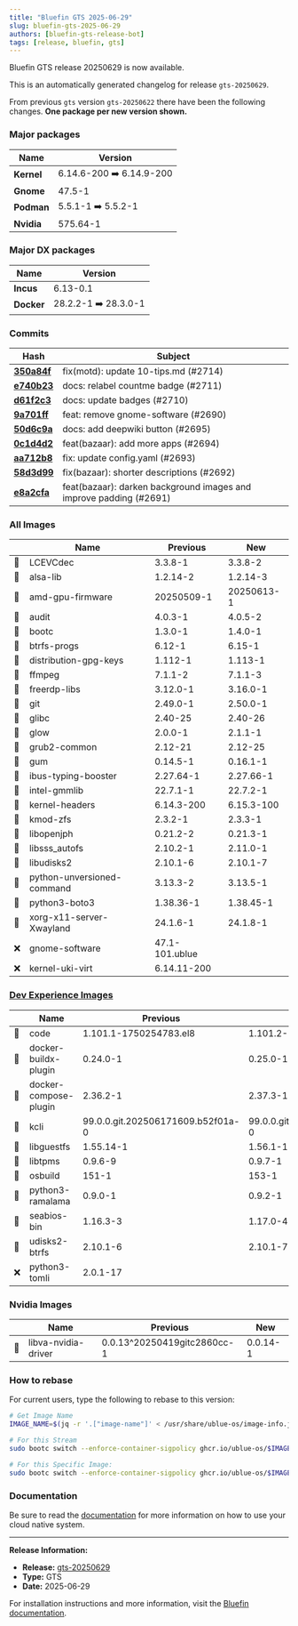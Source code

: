 ```yaml
---
title: "Bluefin GTS 2025-06-29"
slug: bluefin-gts-2025-06-29
authors: [bluefin-gts-release-bot]
tags: [release, bluefin, gts]
---
```


Bluefin GTS release 20250629 is now available.

<!--truncate-->

This is an automatically generated changelog for release `gts-20250629`.

From previous `gts` version `gts-20250622` there have been the following changes. **One package per new version shown.**

### Major packages

| Name       | Version                  |
| ---------- | ------------------------ |
| **Kernel** | 6.14.6-200 ➡️ 6.14.9-200 |
| **Gnome**  | 47.5-1                   |
| **Podman** | 5.5.1-1 ➡️ 5.5.2-1       |
| **Nvidia** | 575.64-1                 |

### Major DX packages

| Name       | Version              |
| ---------- | -------------------- |
| **Incus**  | 6.13-0.1             |
| **Docker** | 28.2.2-1 ➡️ 28.3.0-1 |

### Commits

| Hash                                                                                               | Subject                                                            |
| -------------------------------------------------------------------------------------------------- | ------------------------------------------------------------------ |
| **[350a84f](https://github.com/ublue-os/bluefin/commit/350a84f8f1bfc5d832fd6d6faae339ad813caf12)** | fix(motd): update 10-tips.md (#2714)                               |
| **[e740b23](https://github.com/ublue-os/bluefin/commit/e740b2346876afc8ef4055e0e1f9f97b90429b5d)** | docs: relabel countme badge (#2711)                                |
| **[d61f2c3](https://github.com/ublue-os/bluefin/commit/d61f2c3a323daf6452d3a106dab1f45dd520310c)** | docs: update badges (#2710)                                        |
| **[9a701ff](https://github.com/ublue-os/bluefin/commit/9a701ff81ee651c0b15e99f02dff10bbf378a1e3)** | feat: remove gnome-software (#2690)                                |
| **[50d6c9a](https://github.com/ublue-os/bluefin/commit/50d6c9a447fc9e786b78bf2d7a31b14c7226cf55)** | docs: add deepwiki button (#2695)                                  |
| **[0c1d4d2](https://github.com/ublue-os/bluefin/commit/0c1d4d288da2517f35fdd965e1c3461748f611a4)** | feat(bazaar): add more apps (#2694)                                |
| **[aa712b8](https://github.com/ublue-os/bluefin/commit/aa712b8085256b8d63e97620479a850ae85cca98)** | fix: update config.yaml (#2693)                                    |
| **[58d3d99](https://github.com/ublue-os/bluefin/commit/58d3d990342305259621f9f67b7cfb8c275bdb45)** | fix(bazaar): shorter descriptions (#2692)                          |
| **[e8a2cfa](https://github.com/ublue-os/bluefin/commit/e8a2cfa2c72e9ee9284c1c293398190a97a197d9)** | feat(bazaar): darken background images and improve padding (#2691) |

### All Images

|     | Name                       | Previous       | New        |
| --- | -------------------------- | -------------- | ---------- |
| 🔄  | LCEVCdec                   | 3.3.8-1        | 3.3.8-2    |
| 🔄  | alsa-lib                   | 1.2.14-2       | 1.2.14-3   |
| 🔄  | amd-gpu-firmware           | 20250509-1     | 20250613-1 |
| 🔄  | audit                      | 4.0.3-1        | 4.0.5-2    |
| 🔄  | bootc                      | 1.3.0-1        | 1.4.0-1    |
| 🔄  | btrfs-progs                | 6.12-1         | 6.15-1     |
| 🔄  | distribution-gpg-keys      | 1.112-1        | 1.113-1    |
| 🔄  | ffmpeg                     | 7.1.1-2        | 7.1.1-3    |
| 🔄  | freerdp-libs               | 3.12.0-1       | 3.16.0-1   |
| 🔄  | git                        | 2.49.0-1       | 2.50.0-1   |
| 🔄  | glibc                      | 2.40-25        | 2.40-26    |
| 🔄  | glow                       | 2.0.0-1        | 2.1.1-1    |
| 🔄  | grub2-common               | 2.12-21        | 2.12-25    |
| 🔄  | gum                        | 0.14.5-1       | 0.16.1-1   |
| 🔄  | ibus-typing-booster        | 2.27.64-1      | 2.27.66-1  |
| 🔄  | intel-gmmlib               | 22.7.1-1       | 22.7.2-1   |
| 🔄  | kernel-headers             | 6.14.3-200     | 6.15.3-100 |
| 🔄  | kmod-zfs                   | 2.3.2-1        | 2.3.3-1    |
| 🔄  | libopenjph                 | 0.21.2-2       | 0.21.3-1   |
| 🔄  | libsss_autofs              | 2.10.2-1       | 2.11.0-1   |
| 🔄  | libudisks2                 | 2.10.1-6       | 2.10.1-7   |
| 🔄  | python-unversioned-command | 3.13.3-2       | 3.13.5-1   |
| 🔄  | python3-boto3              | 1.38.36-1      | 1.38.45-1  |
| 🔄  | xorg-x11-server-Xwayland   | 24.1.6-1       | 24.1.8-1   |
| ❌  | gnome-software             | 47.1-101.ublue |            |
| ❌  | kernel-uki-virt            | 6.14.11-200    |            |

### [Dev Experience Images](https://docs.projectbluefin.io/bluefin-dx)

|     | Name                  | Previous                          | New                               |
| --- | --------------------- | --------------------------------- | --------------------------------- |
| 🔄  | code                  | 1.101.1-1750254783.el8            | 1.101.2-1750797987.el8            |
| 🔄  | docker-buildx-plugin  | 0.24.0-1                          | 0.25.0-1                          |
| 🔄  | docker-compose-plugin | 2.36.2-1                          | 2.37.3-1                          |
| 🔄  | kcli                  | 99.0.0.git.202506171609.b52f01a-0 | 99.0.0.git.202506271003.fd2e4ae-0 |
| 🔄  | libguestfs            | 1.55.14-1                         | 1.56.1-1                          |
| 🔄  | libtpms               | 0.9.6-9                           | 0.9.7-1                           |
| 🔄  | osbuild               | 151-1                             | 153-1                             |
| 🔄  | python3-ramalama      | 0.9.0-1                           | 0.9.2-1                           |
| 🔄  | seabios-bin           | 1.16.3-3                          | 1.17.0-4                          |
| 🔄  | udisks2-btrfs         | 2.10.1-6                          | 2.10.1-7                          |
| ❌  | python3-tomli         | 2.0.1-17                          |                                   |

### Nvidia Images

|     | Name                | Previous                    | New      |
| --- | ------------------- | --------------------------- | -------- |
| 🔄  | libva-nvidia-driver | 0.0.13^20250419gitc2860cc-1 | 0.0.14-1 |

### How to rebase

For current users, type the following to rebase to this version:

```bash
# Get Image Name
IMAGE_NAME=$(jq -r '.["image-name"]' < /usr/share/ublue-os/image-info.json)

# For this Stream
sudo bootc switch --enforce-container-sigpolicy ghcr.io/ublue-os/$IMAGE_NAME:gts

# For this Specific Image:
sudo bootc switch --enforce-container-sigpolicy ghcr.io/ublue-os/$IMAGE_NAME:gts-20250629
```

### Documentation

Be sure to read the [documentation](https://docs.projectbluefin.io/) for more information
on how to use your cloud native system.

---

**Release Information:**

- **Release:** [gts-20250629](https://github.com/ublue-os/bluefin/releases/tag/gts-20250629)
- **Type:** GTS
- **Date:** 2025-06-29

For installation instructions and more information, visit the [Bluefin documentation](https://docs.projectbluefin.io/).
